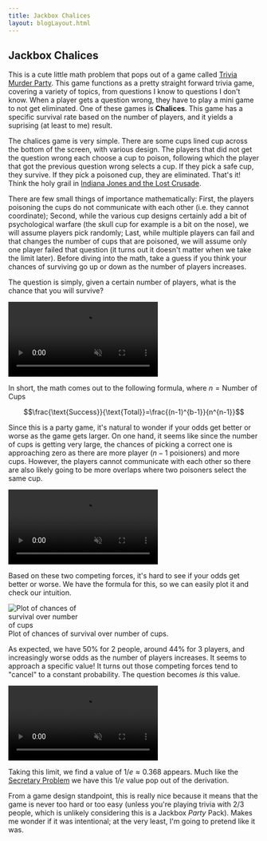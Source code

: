 ```yaml
---
title: Jackbox Chalices
layout: blogLayout.html
---
```


## Jackbox Chalices

This is a cute little math problem that pops out of a game called [Trivia Murder Party](https://www.jackboxgames.com/games/trivia-murder-party). This game functions as a pretty straight forward trivia game, covering a variety of topics, from questions I know to questions I don't know. When a player gets a question wrong, they have to play a mini game to not get eliminated. One of these games is **Chalices**. This game has a specific survival rate based on the number of players, and it yields a suprising (at least to me) result.

The chalices game is very simple. There are some cups lined cup across the bottom of the screen, with various design. The players that did not get the question wrong each choose a cup to poison, following which the player that got the previous question wrong selects a cup. If they pick a safe cup, they survive. If they pick a poisoned cup, they are eliminated. That's it! Think the holy grail in [Indiana Jones and the Lost Crusade](https://www.youtube.com/watch?v=VA7J0KkanzM). 

There are few small things of importance mathematically: First, the players poisoning the cups do not communicate with each other (i.e. they cannot coordinate); Second, while the various cup designs certainly add a bit of psychological warfare (the skull cup for example is a bit on the nose), we will assume players pick randomly; Last, while multiple players can fail and that changes the number of cups that are poisoned, we will assume only one player failed that question (it turns out it doesn't matter when we take the limit later). Before diving into the math, take a guess if you think your chances of surviving go up or down as the number of players increases.

The question is simply, given a certain number of players, what is the chance that you will survive?  

<div class="animation-container"> 
    <video class='hover-video' muted playsinline>
        <source src="/videos/CupDropAnimation.mp4" type="video/mp4">
        Your browser does not support the video tag.
    </video>
</div>


In short, the math comes out to the following formula, where $n=\text{Number of Cups}$

$$\frac{\text{Success}}{\text{Total}}=\frac{(n-1)^{b-1}}{n^{n-1}}$$

Since this is a party game, it's natural to wonder if your odds get better or worse as the game gets larger. On one hand, it seems like since the number of cups is getting very large, the chances of picking a correct one is approaching zero as there are more player ($n-1$ poisioners) and more cups. However, the players cannot communicate with each other so there are also likely going to be more overlaps where two poisoners select the same cup. 

<div class="animation-container"> 
    <video class='hover-video' muted playsinline>
        <source src="videos\ExpandingCups.mp4" type="video/mp4">
        Your browser does not support the video tag.
    </video>
</div>

Based on these two competing forces, it's hard to see if your odds get better or worse. We have the formula for this, so we can easily plot it and check our intuition. 

<div class="animation-container with-note"  style="width: 30%; height: auto;">
    <img src="/images/chalices plot.png" alt="Plot of chances of survival over number of cups">
</div>
<div class="note">Plot of chances of survival over number of cups.</div>

As expected, we have 50% for 2 people, around 44% for 3 players, and increasingly worse odds as the number of players increases. It seems to approach a specific value! It turns out those competing forces tend to "cancel" to a constant probability. The question becomes *is* this value.

<div class="animation-container"> 
    <video class='hover-video' muted playsinline>
        <source src="videos\SurvivalGraphAndAlgebra.mp4" type="video/mp4">
        Your browser does not support the video tag.
    </video>
</div>

Taking this limit, we find a value of $1/e \approx 0.368$ appears. Much like the [Secretary Problem](https://en.wikipedia.org/wiki/Secretary_problem) we have this $1/e$ value pop out of the derivation. 

From a game design standpoint, this is really nice because it means that the game is never too hard or too easy (unless you're playing trivia with 2/3 people, which is unlikely considering this is a Jackbox *Party* Pack). Makes me wonder if it was intentional; at the very least, I'm going to pretend like it was.
